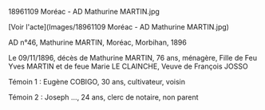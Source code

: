 18961109 Moréac - AD Mathurine MARTIN.jpg

[Voir l'acte](Images/18961109 Moréac - AD Mathurine MARTIN.jpg)

AD n°46, Mathurine MARTIN, Moréac, Morbihan, 1896

Le 09/11/1896, décès de Mathurine MARTIN, 76 ans, ménagère,
Fille de Feu Yves MARTIN et de feue Marie LE CLAINCHE,
Veuve de François JOSSO

Témoin 1 : Eugène COBIGO, 30 ans, cultivateur, voisin

Témoin 2 : Joseph …, 24 ans, clerc de notaire, non parent